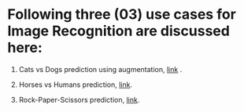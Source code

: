 # Following three (03) use cases for Image Recognition are discussed here: 

1. Cats vs Dogs prediction using augmentation, 
[link](https://github.com/sumonhn22/ImageRecognition/blob/main/ImageRecognition/Cats_Dogs_aug_validation.ipynb) .

2. Horses vs Humans prediction, 
[link](https://github.com/sumonhn22/ImageRecognition/blob/main/ImageRecognition/Horses_v_humans_augmentation.ipynb).

3. Rock-Paper-Scissors prediction,
[link](https://github.com/sumonhn22/ImageRecognition/blob/main/ImageRecognition/Rock-Paper-Scissors_CNN.ipynb).








